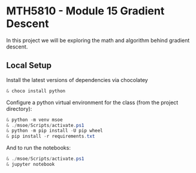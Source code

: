 # MTH5810 - Module 15 Gradient Descent

In this project we will be exploring the math and algorithm behind gradient descent.

## Local Setup

Install the latest versions of dependencies via chocolatey

```PowerShell
& choco install python
```

Configure a python virtual environment for the class (from the project directory):

```PowerShell
& python -m venv msoe
& ./msoe/Scripts/activate.ps1
& python -m pip install -U pip wheel
& pip install -r requirements.txt
```

And to run the notebooks:

```PowerShell
& ./msoe/Scripts/activate.ps1
& jupyter notebook
```
